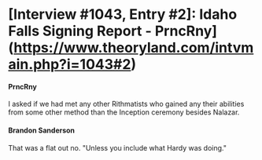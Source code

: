# [Interview #1043, Entry #2]: Idaho Falls Signing Report - PrncRny](https://www.theoryland.com/intvmain.php?i=1043#2)

#### PrncRny

I asked if we had met any other Rithmatists who gained any their abilities from some other method than the Inception ceremony besides Nalazar.

#### Brandon Sanderson

That was a flat out no. "Unless you include what Hardy was doing."

